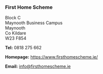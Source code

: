 ###  First Home Scheme

Block C  
Maynooth Business Campus  
Maynooth  
Co Kildare  
W23 F854

**Tel:** 0818 275 662

**Homepage:** [ https://www.firsthomescheme.ie/
](https://www.firsthomescheme.ie/)

**Email:** [ info@firsthomescheme.ie ](mailto:info@firsthomescheme.ie)
